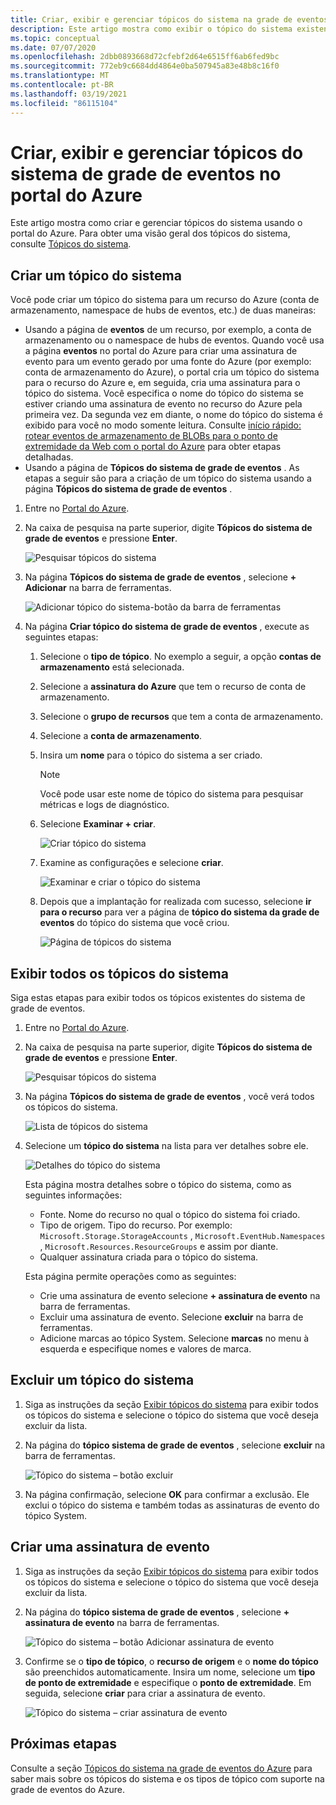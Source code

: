 ```yaml
---
title: Criar, exibir e gerenciar tópicos do sistema na grade de eventos do Azure (Portal)
description: Este artigo mostra como exibir o tópico do sistema existente, criar tópicos do sistema de grade de eventos do Azure usando o portal do Azure.
ms.topic: conceptual
ms.date: 07/07/2020
ms.openlocfilehash: 2dbb0893668d72cfebf2d64e6515ff6ab6fed9bc
ms.sourcegitcommit: 772eb9c6684dd4864e0ba507945a83e48b8c16f0
ms.translationtype: MT
ms.contentlocale: pt-BR
ms.lasthandoff: 03/19/2021
ms.locfileid: "86115104"
---
```

# <a name="create-view-and-manage-event-grid-system-topics-in-the-azure-portal"></a>Criar, exibir e gerenciar tópicos do sistema de grade de eventos no portal do Azure
Este artigo mostra como criar e gerenciar tópicos do sistema usando o portal do Azure. Para obter uma visão geral dos tópicos do sistema, consulte [Tópicos do sistema](system-topics.md).

## <a name="create-a-system-topic"></a>Criar um tópico do sistema
Você pode criar um tópico do sistema para um recurso do Azure (conta de armazenamento, namespace de hubs de eventos, etc.) de duas maneiras:

- Usando a página de **eventos** de um recurso, por exemplo, a conta de armazenamento ou o namespace de hubs de eventos. Quando você usa a página **eventos** no portal do Azure para criar uma assinatura de evento para um evento gerado por uma fonte do Azure (por exemplo: conta de armazenamento do Azure), o portal cria um tópico do sistema para o recurso do Azure e, em seguida, cria uma assinatura para o tópico do sistema. Você especifica o nome do tópico do sistema se estiver criando uma assinatura de evento no recurso do Azure pela primeira vez. Da segunda vez em diante, o nome do tópico do sistema é exibido para você no modo somente leitura. Consulte [início rápido: rotear eventos de armazenamento de BLOBs para o ponto de extremidade da Web com o portal do Azure](blob-event-quickstart-portal.md#subscribe-to-the-blob-storage) para obter etapas detalhadas.
- Usando a página de **Tópicos do sistema de grade de eventos** . As etapas a seguir são para a criação de um tópico do sistema usando a página **Tópicos do sistema de grade de eventos** . 

1. Entre no [Portal do Azure](https://portal.azure.com).
2. Na caixa de pesquisa na parte superior, digite **Tópicos do sistema de grade de eventos** e pressione **Enter**. 

    ![Pesquisar tópicos do sistema](./media/create-view-manage-system-topics/search-system-topics.png)
3. Na página **Tópicos do sistema de grade de eventos** , selecione **+ Adicionar** na barra de ferramentas.

    ![Adicionar tópico do sistema-botão da barra de ferramentas](./media/create-view-manage-system-topics/add-system-topic-menu.png)
4. Na página **Criar tópico do sistema de grade de eventos** , execute as seguintes etapas:
    1. Selecione o **tipo de tópico**. No exemplo a seguir, a opção **contas de armazenamento** está selecionada. 
    2. Selecione a **assinatura do Azure** que tem o recurso de conta de armazenamento. 
    3. Selecione o **grupo de recursos** que tem a conta de armazenamento. 
    4. Selecione a **conta de armazenamento**. 
    5. Insira um **nome** para o tópico do sistema a ser criado. 
    
        > [!NOTE]
        > Você pode usar este nome de tópico do sistema para pesquisar métricas e logs de diagnóstico.
    6. Selecione **Examinar + criar**.

        ![Criar tópico do sistema](./media/create-view-manage-system-topics/create-event-grid-system-topic-page.png)
    5. Examine as configurações e selecione **criar**. 
        
        ![Examinar e criar o tópico do sistema](./media/create-view-manage-system-topics/system-topic-review-create.png)
    6. Depois que a implantação for realizada com sucesso, selecione **ir para o recurso** para ver a página de **tópico do sistema da grade de eventos** do tópico do sistema que você criou. 

        ![Página de tópicos do sistema](./media/create-view-manage-system-topics/system-topic-page.png)


## <a name="view-all-system-topics"></a>Exibir todos os tópicos do sistema
Siga estas etapas para exibir todos os tópicos existentes do sistema de grade de eventos. 

1. Entre no [Portal do Azure](https://portal.azure.com).
2. Na caixa de pesquisa na parte superior, digite **Tópicos do sistema de grade de eventos** e pressione **Enter**. 

    ![Pesquisar tópicos do sistema](./media/create-view-manage-system-topics/search-system-topics.png)
3. Na página **Tópicos do sistema de grade de eventos** , você verá todos os tópicos do sistema. 

    ![Lista de tópicos do sistema](./media/create-view-manage-system-topics/list-system-topics.png)
4. Selecione um **tópico do sistema** na lista para ver detalhes sobre ele. 

    ![Detalhes do tópico do sistema](./media/create-view-manage-system-topics/system-topic-details.png)

    Esta página mostra detalhes sobre o tópico do sistema, como as seguintes informações: 
    - Fonte. Nome do recurso no qual o tópico do sistema foi criado.
    - Tipo de origem. Tipo do recurso. Por exemplo: `Microsoft.Storage.StorageAccounts` , `Microsoft.EventHub.Namespaces` , `Microsoft.Resources.ResourceGroups` e assim por diante.
    - Qualquer assinatura criada para o tópico do sistema.

    Esta página permite operações como as seguintes:
    - Crie uma assinatura de evento selecione **+ assinatura de evento** na barra de ferramentas. 
    - Excluir uma assinatura de evento. Selecione **excluir** na barra de ferramentas. 
    - Adicione marcas ao tópico System. Selecione **marcas** no menu à esquerda e especifique nomes e valores de marca. 


## <a name="delete-a-system-topic"></a>Excluir um tópico do sistema
1. Siga as instruções da seção [Exibir tópicos do sistema](#view-all-system-topics) para exibir todos os tópicos do sistema e selecione o tópico do sistema que você deseja excluir da lista. 
2. Na página do **tópico sistema de grade de eventos** , selecione **excluir** na barra de ferramentas. 

    ![Tópico do sistema – botão excluir](./media/create-view-manage-system-topics/system-topic-delete-button.png)
3. Na página confirmação, selecione **OK** para confirmar a exclusão. Ele exclui o tópico do sistema e também todas as assinaturas de evento do tópico System.  

## <a name="create-an-event-subscription"></a>Criar uma assinatura de evento
1. Siga as instruções da seção [Exibir tópicos do sistema](#view-all-system-topics) para exibir todos os tópicos do sistema e selecione o tópico do sistema que você deseja excluir da lista. 
2. Na página do **tópico sistema de grade de eventos** , selecione **+ assinatura de evento** na barra de ferramentas. 

    ![Tópico do sistema – botão Adicionar assinatura de evento](./media/create-view-manage-system-topics/add-event-subscription-button.png)
3. Confirme se o **tipo de tópico**, o **recurso de origem** e o **nome do tópico** são preenchidos automaticamente. Insira um nome, selecione um **tipo de ponto de extremidade** e especifique o **ponto de extremidade**. Em seguida, selecione **criar** para criar a assinatura de evento. 

    ![Tópico do sistema – criar assinatura de evento](./media/create-view-manage-system-topics/create-event-subscription.png)

## <a name="next-steps"></a>Próximas etapas
Consulte a seção [Tópicos do sistema na grade de eventos do Azure](system-topics.md) para saber mais sobre os tópicos do sistema e os tipos de tópico com suporte na grade de eventos do Azure. 
